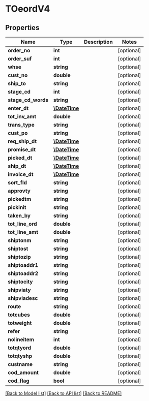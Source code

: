 # TOeordV4

## Properties
Name | Type | Description | Notes
------------ | ------------- | ------------- | -------------
**order_no** | **int** |  | [optional] 
**order_suf** | **int** |  | [optional] 
**whse** | **string** |  | [optional] 
**cust_no** | **double** |  | [optional] 
**ship_to** | **string** |  | [optional] 
**stage_cd** | **int** |  | [optional] 
**stage_cd_words** | **string** |  | [optional] 
**enter_dt** | [**\DateTime**](\DateTime.md) |  | [optional] 
**tot_inv_amt** | **double** |  | [optional] 
**trans_type** | **string** |  | [optional] 
**cust_po** | **string** |  | [optional] 
**req_ship_dt** | [**\DateTime**](\DateTime.md) |  | [optional] 
**promise_dt** | [**\DateTime**](\DateTime.md) |  | [optional] 
**picked_dt** | [**\DateTime**](\DateTime.md) |  | [optional] 
**ship_dt** | [**\DateTime**](\DateTime.md) |  | [optional] 
**invoice_dt** | [**\DateTime**](\DateTime.md) |  | [optional] 
**sort_fld** | **string** |  | [optional] 
**approvty** | **string** |  | [optional] 
**pickedtm** | **string** |  | [optional] 
**pickinit** | **string** |  | [optional] 
**taken_by** | **string** |  | [optional] 
**tot_line_ord** | **double** |  | [optional] 
**tot_line_amt** | **double** |  | [optional] 
**shiptonm** | **string** |  | [optional] 
**shiptost** | **string** |  | [optional] 
**shiptozip** | **string** |  | [optional] 
**shiptoaddr1** | **string** |  | [optional] 
**shiptoaddr2** | **string** |  | [optional] 
**shiptocity** | **string** |  | [optional] 
**shipviaty** | **string** |  | [optional] 
**shipviadesc** | **string** |  | [optional] 
**route** | **string** |  | [optional] 
**totcubes** | **double** |  | [optional] 
**totweight** | **double** |  | [optional] 
**refer** | **string** |  | [optional] 
**nolineitem** | **int** |  | [optional] 
**totqtyord** | **double** |  | [optional] 
**totqtyshp** | **double** |  | [optional] 
**custname** | **string** |  | [optional] 
**cod_amount** | **double** |  | [optional] 
**cod_flag** | **bool** |  | [optional] 

[[Back to Model list]](../README.md#documentation-for-models) [[Back to API list]](../README.md#documentation-for-api-endpoints) [[Back to README]](../README.md)


